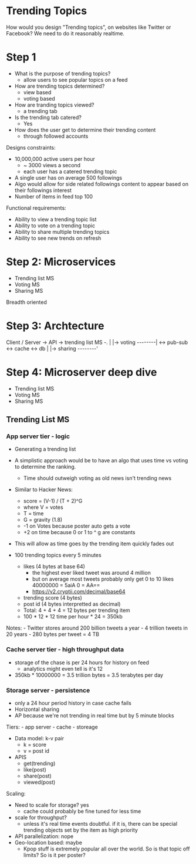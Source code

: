 # Trending Topics

How would you design "Trending topics", on websites like Twitter or Facebook? We need to do it reasonably realtime. 

# Step 1

- What is the purpose of trending topics?
	- allow users to see popular topics on a feed
- How are trending topics determined?
	- view based
	- voting based
- How are tranding topics viewed?
	- a trending tab
- Is the trending tab catered?
	- Yes
- How does the user get to determine their trending content
	- through followed accounts

Designs constraints:

- 10,000,000 active users per hour
	- ~ 3000 views a second
	- each user has a catered trending topic 
- A single user has on average 500 followings
- Algo would allow for side related followings content to appear based on their followings interest
- Number of items in feed top 100

Functional requirements:

- Ability to view a trending topic list
- Ability to vote on a trending topic
- Ability to share multiple trending topics
- Ability to see new trends on refresh

# Step 2: Microservices

- Trending list MS
- Voting MS
- Sharing MS

Breadth oriented 

# Step 3: Archtecture


Client / Server -> API -> trending list MS -.
					|
					|-> voting		--------| <-> pub-sub <-> cache <-> db
					|
					|-> sharing		--------' 


# Step 4: Microserver deep dive

- Trending list MS
- Voting MS
- Sharing MS

## Trending List MS

### App server tier - logic

- Generating a trending list
- A simplistic approach would be to have an algo that uses time vs voting to determine the ranking. 
	- Time should outweigh voting as old news isn't trending news
- Similar to Hacker News:
	- score = (V-1) / (T + 2)^G
	- where V = votes
	- T = time
	- G = gravity (1.8)
	- -1 on Votes because poster auto gets a vote
	- +2 on time because 0 or 1 to ^ g are constants
- This will allow as time goes by the trending item quickly fades out

- 100 trending topics every 5 minutes
	- likes (4 bytes at base 64)
		- the highest ever liked tweet was around 4 million
		- but on average most tweets probably only get 0 to 10 likes
		40000000 = 5aiA
		0 = AA==
		- https://v2.cryptii.com/decimal/base64
	- trending score (4 bytes)
	- post id (4 bytes interpretted as decimal)
	- Total: 4 + 4 + 4 = 12 bytes per trending item
	- 100 * 12 * 12 time per hour * 24 = 350kb


Notes:
	- Twitter stores around 200 billion tweets a year
	- 4 trillion tweets in 20 years
	- 280 bytes per tweet = 4 TB

### Cache server tier - high throughput data

- storage of the chase is per 24 hours for history on feed
	- analytics might even tell is it's 12
- 350kb * 10000000 = 3.5 trillion bytes = 3.5 terabytes per day

### Storage server - persistence

- only a 24 hour period history in case cache fails
- Horizontal sharing
- AP because we're not trending in real time but by 5 minute blocks

Tiers:
	- app server
	- cache
	- storeage
- Data model: k-v pair
	- k = score
	- v = post id
- APIS
	- get(trending)
	- like(post)
	- share(post)
	- viewed(post)

Scaling:

- Need to scale for storage? yes
	- cache could probably be fine tuned for less time
- scale for throughput?
	- unless it's real time events doubtful. if it is, there can be special trending objects set by the item as high priority
- API parallelization: nope
- Geo-location based: maybe
	- Kpop stuff is extremely popular all over the world. So is that topic off limits? So is it per poster?
